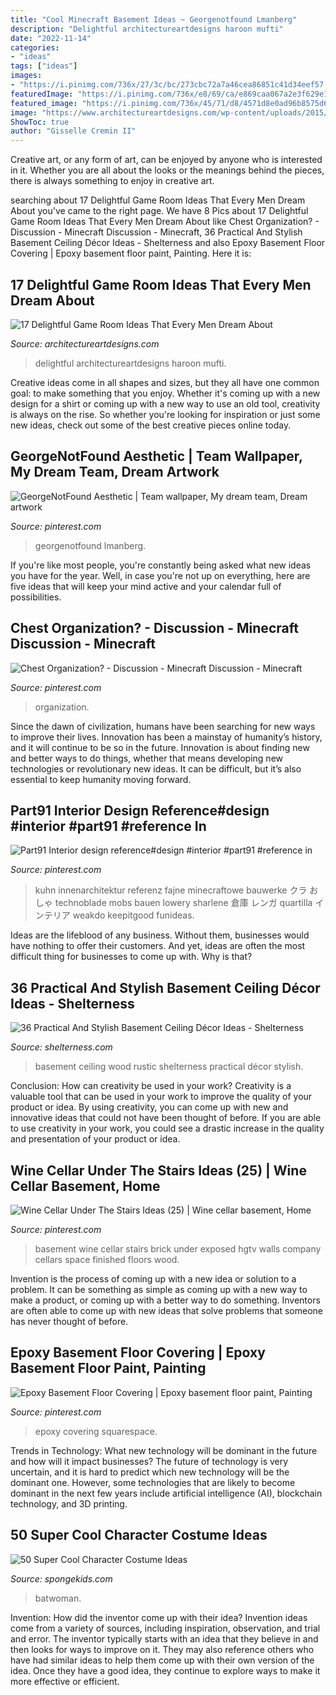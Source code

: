 ```yaml
---
title: "Cool Minecraft Basement Ideas ~ Georgenotfound Lmanberg"
description: "Delightful architectureartdesigns haroon mufti"
date: "2022-11-14"
categories:
- "ideas"
tags: ["ideas"]
images:
- "https://i.pinimg.com/736x/27/3c/bc/273cbc72a7a46cea86851c41d34eef57.jpg"
featuredImage: "https://i.pinimg.com/736x/e8/69/ca/e869caa067a2e3f629e1cb49a026e944.jpg"
featured_image: "https://i.pinimg.com/736x/45/71/d8/4571d8e0ad96b8575d61cd406a2b7415.jpg"
image: "https://www.architectureartdesigns.com/wp-content/uploads/2015/10/1210.jpg"
ShowToc: true
author: "Gisselle Cremin II"
---
```



Creative art, or any form of art, can be enjoyed by anyone who is interested in it. Whether you are all about the looks or the meanings behind the pieces, there is always something to enjoy in creative art.

	

		
searching about 17 Delightful Game Room Ideas That Every Men Dream About you've came to the right page. We have 8 Pics about 17 Delightful Game Room Ideas That Every Men Dream About like Chest Organization? - Discussion - Minecraft Discussion - Minecraft, 36 Practical And Stylish Basement Ceiling Décor Ideas - Shelterness and also Epoxy Basement Floor Covering | Epoxy basement floor paint, Painting. Here it is:
		
    
## 17 Delightful Game Room Ideas That Every Men Dream About

<img loading=lazy src="https://www.architectureartdesigns.com/wp-content/uploads/2015/10/1210.jpg" onerror="this.onerror=null;this.src='https://tse4.mm.bing.net/th?id=OIP.umo9sCHuifEUi1qgLhY-KwHaE8&amp;pid=15.1';" alt="17 Delightful Game Room Ideas That Every Men Dream About">

_Source: architectureartdesigns.com_

>delightful architectureartdesigns haroon mufti. 

	

Creative ideas come in all shapes and sizes, but they all have one common goal: to make something that you enjoy. Whether it's coming up with a new design for a shirt or coming up with a new way to use an old tool, creativity is always on the rise. So whether you're looking for inspiration or just some new ideas, check out some of the best creative pieces online today.

    
## GeorgeNotFound Aesthetic | Team Wallpaper, My Dream Team, Dream Artwork

<img loading=lazy src="https://i.pinimg.com/736x/27/3c/bc/273cbc72a7a46cea86851c41d34eef57.jpg" onerror="this.onerror=null;this.src='https://tse3.mm.bing.net/th?id=OIP.fPCC87a55YdIxqJ7te53_AHaOd&amp;pid=15.1';" alt="GeorgeNotFound Aesthetic | Team wallpaper, My dream team, Dream artwork">

_Source: pinterest.com_

>georgenotfound lmanberg. 

	

If you're like most people, you're constantly being asked what new ideas you have for the year. Well, in case you're not up on everything, here are five ideas that will keep your mind active and your calendar full of possibilities. 

    
## Chest Organization? - Discussion - Minecraft Discussion - Minecraft

<img loading=lazy src="https://i.pinimg.com/736x/62/3c/4e/623c4e8478b1abedc18052896a6e63f6--storage-room-discussion.jpg" onerror="this.onerror=null;this.src='https://tse3.mm.bing.net/th?id=OIP.wyGRmtZnCjPH8mFMpqMdaQHaD7&amp;pid=15.1';" alt="Chest Organization? - Discussion - Minecraft Discussion - Minecraft">

_Source: pinterest.com_

>organization. 

	

Since the dawn of civilization, humans have been searching for new ways to improve their lives. Innovation has been a mainstay of humanity’s history, and it will continue to be so in the future. Innovation is about finding new and better ways to do things, whether that means developing new technologies or revolutionary new ideas. It can be difficult, but it’s also essential to keep humanity moving forward.

    
## Part91 Interior Design Reference#design #interior #part91 #reference In

<img loading=lazy src="https://i.pinimg.com/736x/e8/69/ca/e869caa067a2e3f629e1cb49a026e944.jpg" onerror="this.onerror=null;this.src='https://tse1.mm.bing.net/th?id=OIP.HCuU-rXOwMVM1-jdYprMEQHaNK&amp;pid=15.1';" alt="Part91 Interior design reference#design #interior #part91 #reference in">

_Source: pinterest.com_

>kuhn innenarchitektur referenz fajne minecraftowe bauwerke クラ おしゃ technoblade mobs bauen lowery sharlene 倉庫 レンガ quartilla インテリア weakdo keepitgood funideas. 

	

Ideas are the lifeblood of any business. Without them, businesses would have nothing to offer their customers. And yet, ideas are often the most difficult thing for businesses to come up with. Why is that?

    
## 36 Practical And Stylish Basement Ceiling Décor Ideas - Shelterness

<img loading=lazy src="https://i.shelterness.com/2016/05/07-plywood-basement-ceiling.jpg" onerror="this.onerror=null;this.src='https://tse4.mm.bing.net/th?id=OIP.4En2ZpqXNsTUiEqWJeh_dQHaJ4&amp;pid=15.1';" alt="36 Practical And Stylish Basement Ceiling Décor Ideas - Shelterness">

_Source: shelterness.com_

>basement ceiling wood rustic shelterness practical décor stylish. 

	

Conclusion: How can creativity be used in your work?
Creativity is a valuable tool that can be used in your work to improve the quality of your product or idea. By using creativity, you can come up with new and innovative ideas that could not have been thought of before. If you are able to use creativity in your work, you could see a drastic increase in the quality and presentation of your product or idea.

    
## Wine Cellar Under The Stairs Ideas (25) | Wine Cellar Basement, Home

<img loading=lazy src="https://i.pinimg.com/736x/94/98/df/9498df4876c955c4d23719a1e806d941.jpg" onerror="this.onerror=null;this.src='https://tse4.mm.bing.net/th?id=OIP.VuxeWWuDMvndODV2zoK3ywHaLH&amp;pid=15.1';" alt="Wine Cellar Under The Stairs Ideas (25) | Wine cellar basement, Home">

_Source: pinterest.com_

>basement wine cellar stairs brick under exposed hgtv walls company cellars space finished floors wood. 

	

Invention is the process of coming up with a new idea or solution to a problem. It can be something as simple as coming up with a new way to make a product, or coming up with a better way to do something. Inventors are often able to come up with new ideas that solve problems that someone has never thought of before.

    
## Epoxy Basement Floor Covering | Epoxy Basement Floor Paint, Painting

<img loading=lazy src="https://i.pinimg.com/736x/45/71/d8/4571d8e0ad96b8575d61cd406a2b7415.jpg" onerror="this.onerror=null;this.src='https://tse4.mm.bing.net/th?id=OIP.tt0U00R_tfPD0Lb7MkYLWwHaJ6&amp;pid=15.1';" alt="Epoxy Basement Floor Covering | Epoxy basement floor paint, Painting">

_Source: pinterest.com_

>epoxy covering squarespace. 

	

Trends in Technology: What new technology will be dominant in the future and how will it impact businesses?
The future of technology is very uncertain, and it is hard to predict which new technology will be the dominant one. However, some technologies that are likely to become dominant in the next few years include artificial intelligence (AI), blockchain technology, and 3D printing.

    
## 50 Super Cool Character Costume Ideas

<img loading=lazy src="https://spongekids.com/wp-content/uploads/2014/10/super-cool-costume-ideas/30-batwoman-costume.jpg" onerror="this.onerror=null;this.src='https://tse3.mm.bing.net/th?id=OIP.OKnekT2OwZNeOfSmlhvEAAHaLI&amp;pid=15.1';" alt="50 Super Cool Character Costume Ideas">

_Source: spongekids.com_

>batwoman. 

	

Invention: How did the inventor come up with their idea?
Invention ideas come from a variety of sources, including inspiration, observation, and trial and error. The inventor typically starts with an idea that they believe in and then looks for ways to improve on it. They may also reference others who have had similar ideas to help them come up with their own version of the idea. Once they have a good idea, they continue to explore ways to make it more effective or efficient.

